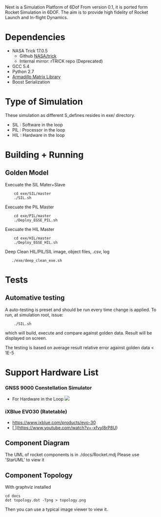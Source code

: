 Next is a Simulation Platform of 6Dof
From version 0.1, it is ported form Rocket Simulation in 6DOF.
The aim is to provide high fidelity of Rocket Launch and In-flight Dynamics.

# Dependencies
 - NASA Trick 17.0.5
   - Github [NASA/trick](https://github.com/nasa/trick)
   - Internal mirror: rTRICK repo (Deprecated)
 - GCC 5.4
 - Python 2.7
 - [Armadillo Matrix Library](http://arma.sourceforge.net/)
 - Boost Serialization

# Type of Simulation
These simulation as different S_defines resides in exe/ directory.
 - SIL : Software in the loop
 - PIL : Processor in the loop
 - HIL : Hardware in the loop

# Building + Running
## Golden Model
Execuate the SIL Mater+Slave
```
    cd exe/SIL/master
    ./SIL.sh
```

Execuate the PIL Master
```
    cd exe/PIL/master
    ./Deploy_EGSE_PIL.sh
```
Execuate the HIL Master
```
    cd exe/HIL/master
    ./Deploy_EGSE_HIL.sh
```

Deep Clean HIL/PIL/SIL image, object files, .csv, log
```
   ./exe/deep_clean_exe.sh
```
# Tests

## Automative testing
A auto-testing is preset and should be run every time change is applied.
To run, at simulation root, issue:
```
    ./SIL.sh
```
which will build, execute and compare against golden data.
Result will be displayed on screen.

The testing is based on average result relative error against golden data < 1E-5


# Support Hardware List
### GNSS 9000 Constellation Simulator
- For Hardware in the Loop
![ ](https://github.com/octoberskyTW/Next-simulation/blob/master/docs/docs_hardware/simgen/simgen_GSS9000.png)

### iXBlue EVO30 (Ratetable)
- https://www.ixblue.com/products/evo-30
- [[ ](https://github.com/octoberskyTW/Next-simulation/blob/master/docs/docs_hardware/iXblue/EVO30L-3Axis-motion-Simulator.png)](https://www.youtube.com/watch?v=-xfvyl8rP8U)
## Component Diagram
The UML of rocket components is in ./docs/Rocket.mdj
Please use 'StarUML' to view it

## Component Topology
With graphviz installed
```
cd docs
dot topology.dot -Tpng > topology.png
```
Then you can use a typical image viewer to view it.
